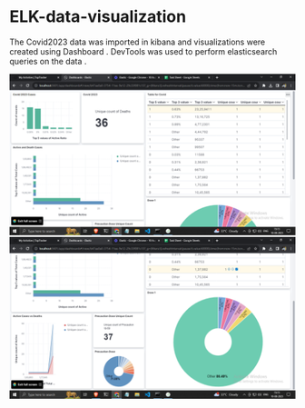 # ELK-data-visualization

The Covid2023 data was imported in kibana and visualizations were created using Dashboard . DevTools was used to perform elasticsearch queries on the data .


<img src="Screenshot (77).png">
<img src="Screenshot (78).png">

